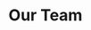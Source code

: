 ---
layout: profiles
permalink: /people/
title: Our Team
description: The talented team making VISTA a reality.
nav: false
nav_order: 7

profiles:
  # if you want to include more than one profile, just replicate the following block
  # and create one content file for each profile inside _pages/
  - align: left
    image: profiles/haoyu-li.jpg
    content: about_haoyu-li.md
    image_circular: false # crops the image to make it circular
    more_info: >

  - align: left
    image: profiles/yong-zhuang.jpg
    content: about_yong-zhuang.md
    image_circular: false # crops the image to make it circular
    more_info: >   

  - align: right
    image: profiles/patrick-waga.jpg
    content: about_patrick-waga.md
    image_circular: false # crops the image to make it circular
    more_info: >

  - align: right
    image: profiles/dileep-kalisetti.jpg
    content: about_dileep-kalisetti.md
    image_circular: false # crops the image to make it circular
    more_info: >   

  - align: right
    image: profiles/nishan-khanal.jpg
    content: about_nishan-khanal.md
    image_circular: false # crops the image to make it circular
    more_info: > 

  - align: right
    image: profiles/erick-anangwe.jpg
    content: about_erick-anangwe.md
    image_circular: false # crops the image to make it circular
    more_info: > 

  - align: right
    image: profiles/kyle-maitner.jpg
    content: about_kyle-maitner.md
    image_circular: false # crops the image to make it circular
    more_info: > 
---